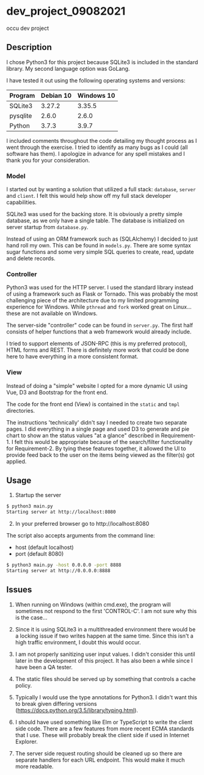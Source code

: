 # dev_project_09082021

occu dev project


## Description

I chose Python3 for this project because SQLite3 is included in the standard library.
My second language option was GoLang.

I have tested it out using the following operating systems and versions:

| Program  | Debian 10 | Windows 10 |
| -------- | --------- | ---------- |
| SQLite3  | 3.27.2    | 3.35.5     |
| pysqlite | 2.6.0     | 2.6.0      |
| Python   | 3.7.3     | 3.9.7      |

I included comments throughout the code detailing my thought process as I went through
the exercise. I tried to identify as many bugs as I could (all software has them).
I apologize in advance for any spell mistakes and I thank you for your consideration.


### Model

I started out by wanting a solution that utilized a full stack: `database`, `server`
and `client`. I felt this would help show off my full stack developer capabilities.

SQLite3 was used for the backing store. It is obviously a pretty simple database, as
we only have a single table. The database is initialized on server startup from
`database.py`.

Instead of using an ORM framework such as (SQLAlchemy) I decided to just hand roll
my own. This can be found in `models.py`. There are some syntax sugar functions and
some very simple SQL queries to create, read, update and delete records.


### Controller

Python3 was used for the HTTP server. I used the standard library instead of using a
framework such as Flask or Tornado. This was probably the most challenging piece of
the architecture due to my limited programming experience for Windows. While `pthread`
and `fork` worked great on Linux... these are not available on Windows.

The server-side "controller" code can be found in `server.py`. The first half consists
of helper functions that a web framework would already include.

I tried to support elements of JSON-RPC (this is my preferred protocol), HTML forms and
REST. There is definitely more work that could be done here to have everything in a more
consistent format.


### View

Instead of doing a "simple" website I opted for a more dynamic UI using Vue, D3 and
Bootstrap for the front end.

The code for the front end (View) is contained in the `static` and `tmpl` directories.

The instructions 'technically' didn't say I needed to create two separate pages. I did
everything in a single page and used D3 to generate and pie chart to show an the status
values "at a glance" described in Requirement-1. I felt this would be appropriate because
of the search/filter functionality for Requirement-2. By tying these features together,
it allowed the UI to provide feed back to the user on the items being viewed as the
filter(s) got applied.



## Usage

1. Startup the server

```bash
$ python3 main.py
Starting server at http://localhost:8080
```

2. In your preferred browser go to http://localhost:8080

The script also accepts arguments from the command line:

 - host (default localhost)
 - port (default 8080)

```bash
$ python3 main.py -host 0.0.0.0 -port 8888
Starting server at http://0.0.0.0:8888
```

## Issues

1. When running on Windows (within cmd.exe), the program will sometimes not respond to the
first 'CONTROL-C'. I am not sure why this is the case...

2. Since it is using SQLite3 in a multithreaded environment there would be a locking
issue if two writes happen at the same time. Since this isn't a high traffic environment,
I doubt this would occur.

3. I am not properly sanitizing user input values. I didn't consider this until later in
the development of this project. It has also been a while since I have been a QA tester.

4. The static files should be served up by something that controls a cache policy.

5. Typically I would use the type annotations for Python3. I didn't want this to break given
differing versions (https://docs.python.org/3.5/library/typing.html).

6. I should have used something like Elm or TypeScript to write the client side code. There
are a few features from more recent ECMA standards that I use. These will probably break
the client side if used in Internet Explorer.

7. The server side request routing should be cleaned up so there are separate handlers for
each URL endpoint. This would make it much more readable.

